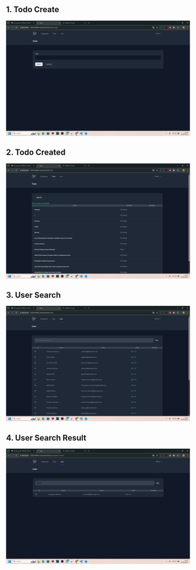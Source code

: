 ## 1. Todo Create
![alt text](<screenshot/Screenshot (354).png>)
## 2. Todo Created
![alt text](<screenshot/Screenshot (355).png>)
## 3.  User Search
![alt text](<screenshot/Screenshot (357).png>)
## 4. User Search Result
![alt text](<screenshot/Screenshot (358).png>)
